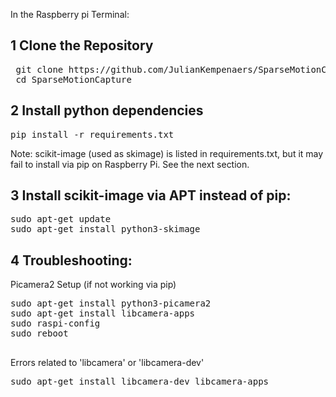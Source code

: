 In the Raspberry pi Terminal:
## 1 Clone the Repository
<pre> git clone https://github.com/JulianKempenaers/SparseMotionCapture.git 
 cd SparseMotionCapture   </pre>

## 2 Install python dependencies
<pre>pip install -r requirements.txt </pre>
  Note: scikit-image (used as skimage) is listed in requirements.txt, but it may fail to install via pip on Raspberry Pi. See the next section.

## 3 Install scikit-image via APT instead of pip:
<pre>sudo apt-get update
sudo apt-get install python3-skimage </pre>
## 4 Troubleshooting:
Picamera2 Setup (if not working via pip)
<pre>sudo apt-get install python3-picamera2
sudo apt-get install libcamera-apps
sudo raspi-config
sudo reboot
 </pre>

 Errors related to 'libcamera' or 'libcamera-dev'
 <pre>sudo apt-get install libcamera-dev libcamera-apps
</pre>
